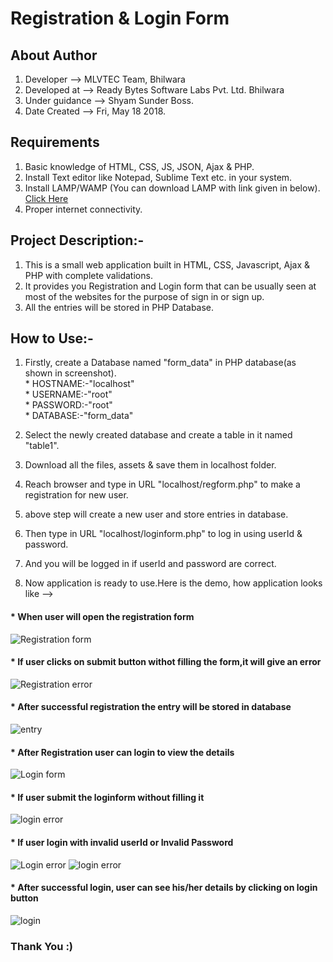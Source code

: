 # Registration & Login Form


## About Author

  1. Developer	      -->   MLVTEC Team, Bhilwara
  2. Developed at     -->   Ready Bytes Software Labs Pvt. Ltd. Bhilwara
  3. Under guidance   -->   Shyam Sunder Boss.
  4. Date Created     -->   Fri, May 18 2018.
  
  
## Requirements

1. Basic knowledge of HTML, CSS, JS, JSON, Ajax & PHP.
2. Install Text editor like Notepad, Sublime Text etc. in your system. 
3. Install LAMP/WAMP (You can download LAMP with link given in below).
  [Click Here](https://www.digitalocean.com/community/tutorials/how-to-install-linux-apache-mysql-php-lamp-stack-on-ubuntu-14-04)
4. Proper internet connectivity.

## Project Description:-

 1. This is a small web application built in HTML, CSS, Javascript, Ajax & PHP with complete validations.  
 2.  It provides you Registration and Login form that can be usually seen at most of the websites for the purpose of sign in      or sign up. 
 3. All the entries will be stored in PHP Database.

## How to Use:-

1. Firstly, create a Database named "form_data" in PHP database(as shown in screenshot).  
		* HOSTNAME:-"localhost"  
		* USERNAME:-"root"  
	        * PASSWORD:-"root"  
		* DATABASE:-"form_data"  

2. Select the newly created database and create a table in it named "table1".
3. Download all the files, assets & save them in localhost folder.
4. Reach browser and type in URL "localhost/regform.php" to make a registration for new user.
5. above step will create a new user and store entries in database. 
6. Then type in URL "localhost/loginform.php" to log in using userId & password.
7. And you will be logged in if userId and password are correct.
8. Now application is ready to use.Here is the demo, how application looks like -->

  #### * When user will open the registration form
    
    
  ![Registration form](https://github.com/Nehasoni988/Web-Apps/blob/master/form/RegistrationForm.png)
  
  #### * If user clicks on submit button withot filling the form,it will give an error
  
  ![Registration error](https://github.com/Nehasoni988/Web-Apps/blob/master/form/RegValidation.png)
  
  #### * After successful registration the entry will be stored in database
  
  ![entry](https://github.com/Nehasoni988/Web-Apps/blob/master/form/Database.png)
  
  #### * After Registration user can login to view the details
  
  ![Login form](https://github.com/Nehasoni988/Web-Apps/blob/master/form/LoginForm.png)
  
  #### * If user submit the loginform without filling it 
  ![login error](https://github.com/Nehasoni988/Web-Apps/blob/master/form/LoginValidation.png) 
  #### * If user login with invalid userId or Invalid Password
  ![Login error](https://github.com/Nehasoni988/Web-Apps/blob/master/form/InvalidEntry.png)
  ![login error](https://github.com/Nehasoni988/Web-Apps/blob/master/form/LoginValidation1.png)
  
  #### * After successful login, user can see his/her details by clicking on login button
  ![login](https://github.com/Nehasoni988/Web-Apps/blob/master/form/AfterLogin.png)
  
  ### Thank You  :)

			


